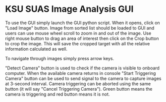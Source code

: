 # KSU SUAS Image Analysis GUI

To use the GUI simply launch the GUI python script. When it opens, click on "Load Image" button.
Image from sorted list should be loaded to GUI and users can use mouse wheel scroll to zoom in and out of the image.
Use right mouse button to drag an area of interest then click on the Crop button to crop the image. This will save the cropped target with all the relative information calculated as well.

To navigate through images simply press arrow keys.

"Detect Camera" button is used to check if the camera is visible to onboard computer. When the available camera returns in console "Start Triggering Camera" button can be used to send signal to the camera to capture images at 3-second interval. Camera triggering can be aborted using the same button (it will say "Cancel Triggering Camera"). Green button means the camera is triggering and red button means it is not.

